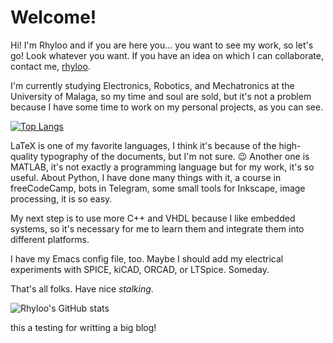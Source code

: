 # Welcome!

Hi! I'm Rhyloo and if you are here you... you want to see my work, so let's go! Look whatever you want. If you have an idea on which I can collaborate, contact me, [rhyloo](mailto:rhyloot@gmail.com). 

I'm currently studying Electronics, Robotics, and Mechatronics at the University of Malaga, so my time and soul are sold, but it's not a problem because I have some time to work on my personal projects, as you can see.

[![Top Langs](https://github-readme-stats.vercel.app/api/top-langs/?username=rhyloo&count_private=true&show_icons=true&theme=tokyonight&layout=compact)](https://github.com/anuraghazra/github-readme-stats)

LaTeX is one of my favorite languages, I think it's because of the high-quality typography of the documents, but I'm not sure. 😉 Another one is MATLAB, it's not exactly a programming language but for my work, it's so useful. About Python, I have done many things with it, a course in freeCodeCamp, bots in Telegram, some small tools for Inkscape, image processing, it is so easy.

My next step is to use more C++ and VHDL because I like embedded systems, so it's necessary for me to learn them and integrate them into different platforms.

I have my Emacs config file, too. Maybe I should add my electrical experiments with SPICE, kiCAD, ORCAD, or LTSpice. Someday.

That's all folks. Have nice _stalking_.

![Rhyloo's GitHub stats](https://github-readme-stats.vercel.app/api?username=rhyloo&count_private=true&show_icons=true&theme=onedark)

this a testing for writting a big blog!

